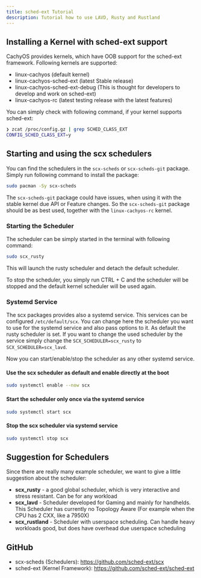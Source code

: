 ```yaml
---
title: sched-ext Tutorial
description: Tutorial how to use LAVD, Rusty and Rustland
---
```


##  Installing a Kernel with sched-ext support

CachyOS provides kernels, which have OOB support for the sched-ext framework.
Following kernels are supported:
- linux-cachyos (default kernel)
- linux-cachyos-sched-ext (latest Stable release)
- linux-cachyos-sched-ext-debug (This is thought for developers to develop and work on sched-ext)
- linux-cachyos-rc (latest testing release with the latest features)

You can simply check with following command, if your kernel supports sched-ext:
```bash
❯ zcat /proc/config.gz | grep SCHED_CLASS_EXT
CONFIG_SCHED_CLASS_EXT=y
```

## Starting and using the scx schedulers

You can find the schedulers in the `scx-scheds` or `scx-scheds-git` package. 
Simply run following command to install the package:
```sh
sudo pacman -Sy scx-scheds
```

The `scx-scheds-git` package could have issues, when using it with the stable kernel due API or Feature changes. So the `scx-scheds-git` package should be as best used, together with the `linux-cachyos-rc` kernel.

### Starting the Scheduler

The scheduler can be simply started in the terminal with following command:
```sh
sudo scx_rusty
```

This will launch the rusty scheduler and detach the default scheduler.

To stop the scheduler, you simply run CTRL + C and the scheduler will be stopped and the default kernel scheduler will be used again.

### Systemd Service

The scx packages provides also a systemd service. This services can be configured `/etc/default/scx`. 
You can change here the scheduler you want to use for the systemd service and also pass options to it.
As default the rusty scheduler is set. If you want to change the used scheduler by the service simply change the `SCX_SCHEDULER=scx_rusty` to `SCX_SCHEDULER=scx_lavd`.

Now you can start/enable/stop the scheduler as any other systemd service.

#### Use the scx scheduler as default and enable directly at the boot

```sh
sudo systemctl enable --now scx
```

#### Start the scheduler only once via the systemd service

```sh
sudo systemctl start scx
```

#### Stop the scx scheduler via systemd service

```sh
sudo systemctl stop scx
```

## Suggestion for Schedulers

Since there are really many example scheduler, we want to give a little suggestion about the scheduler:
- **scx_rusty** - a good global scheduler, which is very interactive and stress resistant. Can be for any workload
- **scx_lavd** - Scheduler developed for Gaming and mainly for handhelds. This Scheduler has currently no Topology Aware (For example when the CPU has 2 CXX, like a 7950X)
- **scx_rustland** - Scheduler with userspace scheduling. Can handle heavy workloads good, but does have overhead due userspace scheduling


## GitHub

- scx-scheds (Schedulers): https://github.com/sched-ext/scx
- sched-ext (Kernel Framework): https://github.com/sched-ext/sched-ext
